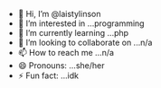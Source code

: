 - 👋 Hi, I’m @laistylinson
- 👀 I’m interested in ...programming
- 🌱 I’m currently learning ...php
- 💞️ I’m looking to collaborate on ...n/a
- 📫 How to reach me ...n/a
- 😄 Pronouns: ...she/her
- ⚡ Fun fact: ...idk

<!---
laistylinson/laistylinson is a ✨ special ✨ repository because its `README.md` (this file) appears on your GitHub profile.
You can click the Preview link to take a look at your changes.
--->
